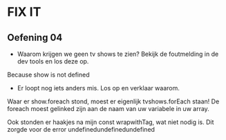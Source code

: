 # FIX IT
## Oefening 04
* Waarom krijgen we geen tv shows te zien? Bekijk de foutmelding in de dev tools en los deze op.

Because show is not defined


* Er loopt nog iets anders mis. Los op en verklaar waarom.

Waar er show.foreach stond, moest er eigenlijk tvshows.forEach staan!
De foreach moest gelinked zijn aan de naam van uw variabele in uw array.

Ook stonden er haakjes na mijn const wrapwithTag, wat niet nodig is.
Dit zorgde voor de error undefinedundefinedundefined



